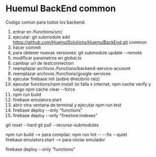 # Huemul BackEnd common
Codigo común para todos los backend.

1. entrar en /functions/src/
2. ejecutar: git submodule add https://github.com/HuemulSolutions/HuemulBackEnd.git common
3. hacer commit
4. para obtener nuevas versiones: git submodule update --remote
5. modificar parametros en global.ts
6. cambiar url de testconnection
7. reemplazar archivos /functions/backend-service-account 
8. reemplazar archivos /functions/google-services
9. ejecutar firebase init (sobre directorio raiz)
10. ejecutar functions/npm install (si falla x internet, npm cache verify y luego npm cache clear --force
11. npm run build
12. firebase emulators:start
13. abrir otra ventana de terminal y ejecutar npm run test
14. firebase deploy --only "functions"
15. firebase deploy --only "firestore:indexes"


git reset --hard
git pull --recurse-submodules


npm run build --> para compilar:
npm run lint -- --fix --quiet   
firebase emulators:start -->  para iniciar emulador


firebase deploy --only "functions"

